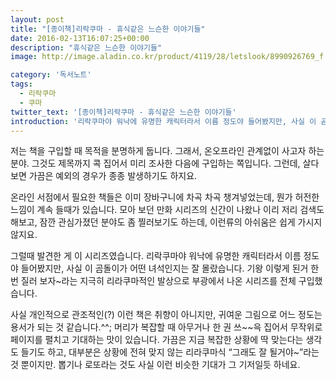 ```yaml
---
layout: post
title: "[종이책]리락쿠마 - 휴식같은 느슨한 이야기들"
date: 2016-02-13T16:07:25+00:00
description: "휴식같은 느슨한 이야기들"
image: http://image.aladin.co.kr/product/4119/28/letslook/8990926769_f.jpg

category: '독서노트'  
tags: 
  - 리락쿠마
  - 쿠마
twitter_text: '[종이책]리락쿠마 - 휴식같은 느슨한 이야기들'
introduction: '리락쿠마야 워낙에 유명한 캐릭터라서 이름 정도야 들어봤지만, 사실 이 곰돌이가 어떤 녀석인지는 잘 몰랐습니다.'
---
```


저는 책을 구입할 때 목적을 분명하게 둡니다. 그래서, 온오프라인 관계없이 사고자 하는 분야. 그것도 제목까지 콕 집어서 미리 조사한 다음에 구입하는 쪽입니다. 그런데, 살다 보면 가끔은 예외의 경우가 종종 발생하기도 하지요.

온라인 서점에서 필요한 책들은 이미 장바구니에 차곡 차곡 챙겨넣었는데, 뭔가 허전한 느낌이 계속 들때가 있습니다. 모아 보던 만화 시리즈의 신간이 나왔나 이리 저리 검색도 해보고, 잠깐 관심가졌던 분야도 좀 찔러보기도 하는데, 이런류의 아쉬움은 쉽게 가시지 않지요.

그럴때 발견한 게 이 시리즈였습니다. 리락쿠마야 워낙에 유명한 캐릭터라서 이름 정도야 들어봤지만, 사실 이 곰돌이가 어떤 녀석인지는 잘 몰랐습니다. 기왕 이렇게 된거 한 번 질러 보자~라는 지극히 리라쿠마적인 발상으로 부광에서 나온 시리즈를 전체 구입했습니다.

사실 개인적으로 관조적인(?) 이런 책은 취향이 아니지만, 귀여운 그림으로 어느 정도는 용서가 되는 것 같습니다.^^; 머리가 복잡할 때 아무거나 한 권 쓰~~윽 집어서 무작위로 페이지를 펼치고 기대하는 맛이 있습니다. 가끔은 지금 복잡한 상황에 딱 맞는다는 생각도 들기도 하고, 대부분은 상황에 전혀 맞지 않는 리라쿠마식 &#8220;그래도 잘 될거야~&#8221;라는 것 뿐이지만. 뽑기나 로또라는 것도 사실 이런 비슷한 기대가 그 기저일듯 하네요.